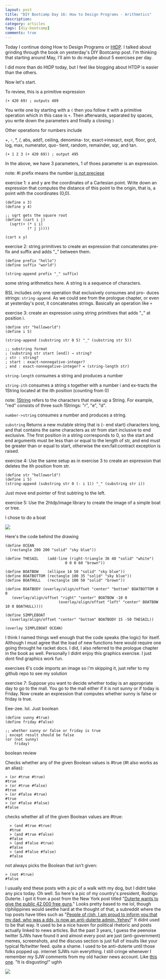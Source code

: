 ```yaml
---
layout: post
title: "DIY Bootcamp Day 16: How to Design Programs - Arithmetics"
description: 
category: articles
tags: [diy-bootcamp]
comments: true
---
```


Today I continue doing How to Design Programs or [HtDP](https://htdp.org/). I talked about grinding through the book on yesterday's DIY Bootcamp post. I'm thinking that starting around May, I'll aim to do maybe about 5 exercises per day.

<!-- more -->

I did more than do HtDP today, but I feel like blogging about HTDP is easier than the others.

Now let's start.

To review, this is a primitive expression

```racket
(+ 420 69) ; outputs 489
```

You write one by starting with a <code>(</code> then you follow it with a primitive operation  which in this case is <code>+</code>. Then afterwards, separated by spaces, you write down the parameters and finally a closing <code>)</code>

Other operations for numbers include

+, -, *, /, abs, add1, ceiling, denomina- tor, exact->inexact, expt, floor, gcd, log, max, numerator, quo- tient, random, remainder, sqr, and tan. 

```racket
(+ 1 2 3 (+ 420 69)) ; output 495
```

In the above, we have 3 parameters, 1 of thoes parameter is an expression.

note: #i prefix means the number <u>is not preciese</u>

exercise 1: x and y are the coordinates of a Cartesian point. Write down an expression that computes the distance of this point to the origin, that is, a point with the coordinates (0,0).


```racket
(define x 3)
(define y 4)

;; sqrt gets the square root
(define (cart i j)
  (sqrt(+ (* i i)
          (* j j))))

(cart x y)
```

exercise 2: string primitives to create an expression that concatenates pre- fix and suffix and adds "_" between them. 

```racket
(define prefix "hello")
(define suffix "world")

(string-append prefix "_" suffix)
```

some string arithmetics here. A string is a sequence of characters.

BSL includes only one operation that exclusively consumes and pro- duces strings: <code>string-append</code>. As we could see from the prologue chapter, or even at yesterday's post, it concatenates strings. Basically an operation like <code>+</code>

exercise 3:  create an expression using string primitives that adds "_" at position i. 

```racket
(define str "helloworld")
(define i 5)

(string-append (substring str 0 5) "_" (substring str 5))

;; substring format
; (substring str start [end]) → string?
; str : string?
; start : exact-nonnegative-integer?
; end : exact-nonnegative-integer? = (string-length str)
```

<code>string-length</code> consumes a string and produces a number

<code>string-ith</code> consumes a string s together with a number i and ex-tracts the 1String located at the ith position (counting from 0)

note: <u>1String</u> refers to the characters that make up a String. For example, "red" consists of three such 1Strings: "r", "e", "d".

<code>number->string</code> consumes a number and produces a string.

<code>substring</code> Returns a new mutable string that is (- end start) characters long, and that contains the same characters as str from start inclusive to end exclusive. The first position in a string corresponds to 0, so the start and end arguments must be less than or equal to the length of str, and end must be greater than or equal to start, otherwise the exn:fail:contract exception is raised.

exercise 4:  Use the same setup as in exercise 3 to create an expression that deletes the ith position from str.

```racket
(define str "helloworld")
(define i 5)
(string-append (substring str 0 (- i 1)) "_" (substring str i))
```

Just move end pointer of first subtring to the left.

exercise 5: Use the 2htdp/image library to create the image of a simple boat or tree. 

I chose to do a boat

<img src="https://lh3.googleusercontent.com/pw/ACtC-3ctOIGvYp6d-LcEKNPvoiqr8RdJiQghqOZzwD7YQcHrrvD39p7pJbVjSb-ExIJlqzT2qsN-ydSVTosLA1ynER_M6N2XmGtx3cGMA2xXB99adzHIUyie37HoCGMJOVYmmgYdS7yCo6GoFcXfUOHu-H1A=w396-h398-no?authuser=0">

Here's the code behind the drawing

```racket
(define OCEAN
  (rectangle 200 200 "solid" "sky blue"))

(define THESAIL    (add-line (right-triangle 36 48 "solid" "white")
                           0 0 0 60 "brown"))

(define BOATBOW    (ellipse 14 50 "solid" "sky blue"))
(define BOATBOTTOM (rectangle 100 35 "solid" "sky blue"))
(define BOATHULL   (rectangle 100 50 "solid" "brown"))

(define BOATBODY (overlay/align/offset "center" "bottom" BOATBOTTOM 0 0
   (overlay/align/offset "right" "center" BOATBOW -10 0 
                        (overlay/align/offset "left" "center" BOATBOW 10 0 BOATHULL))))

(define SIMPLEBOAT 
  (overlay/align/offset "center" "bottom" BOATBODY 15 -50 THESAIL))

(overlay SIMPLEBOAT OCEAN)
```

I think I named things well enough that the code speaks (the logic) for itself. Although I must agree that the load of new functions here would require one going throught he racket docs. I did, I also referred to the prologue chapter in the book as well. Personally I didnt enjoy this graphics exercise. I just dont find graphics work fun.

exercises 6's code imports an image so i'm skipping it, just refer to my github repo to see my solution

exercise 7: Suppose you want to decide whether today is an appropriate day to go to the mall. You go to the mall either if it is not sunny or if today is Friday. Now create an expression that computes whether sunny is false or friday is true. 

Eee-zee. lol. Just boolean

```racket
(define sunny #true)
(define friday #false)

;; whether sunny or false or friday is true
; except result should be false
(or (not sunny)
    friday)
```

boolean review

Checks whether any of the given Boolean values is #true (#t also works as an alias):

	> (or #true #true)
	#true
	> (or #true #false)
	#true
	> (or #false #true)
	#true
	> (or #false #false)
	#false

checks whether all of the given Boolean values are #true:

      > (and #true #true)
      #true
      > (and #true #false)
      #false
      > (and #false #true)
      #false
      > (and #false #false)
      #false

not always picks the Boolean that isn’t given: 

	> (not #true)
	#false

I usually end these posts with a pic of a walk with my dog, but I didnt take any pics today. Oh well. So here's a pic of my country's president, Rodrigo Duterte. I got it from a post from the New York post titled "[Duterte wants to give the public 42,000 free guns](https://nypost.com/2018/06/15/duterte-wants-to-give-the-public-42000-free-guns/)." Looks pretty based to me lol, though r/philippines would seethe hard at the thought of that, a subreddit where the top posts have titles such as "[People of r/ph, I am proud to inform you that my dad, who was a dds, is now an anti-duterte admin. Yehey!](https://old.reddit.com/r/Philippines/comments/mxdlmr/people_of_rph_i_am_proud_to_inform_you_that_my/)" It didnt used to be that way. It used to be a nice haven for political rhetoric and posts actually linked to news articles. But the past 3 years, I guess the peenoise twitter SJWs have found it and almost every post are just (anti-government) memes, screenshots, and the discuss section is just full of insults like your typical fb/twitter feed. quite a shame. I used to be anti-duterte until those folks popped up. internet SJWs ruin everything. I still cringe whenever I remember my SJW comments from my old hacker news account. Like [this one](https://news.ycombinator.com/item?id=15886276). "It is disgusting!" ughh

<img src="https://i2.wp.com/nypost.com/wp-content/uploads/sites/2/2018/06/180615-duterte-give-out-free-guns-01.jpg?quality=80&strip=all&ssl=1">
